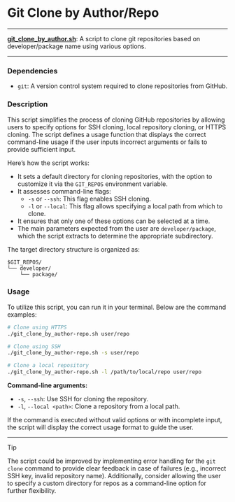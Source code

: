 # Git Clone by Author/Repo

---

**[git_clone_by_author.sh](git_clone_by_author.sh)**: A script to clone git repositories based on developer/package name using various options.

---

### Dependencies

- `git`: A version control system required to clone repositories from GitHub.

### Description

This script simplifies the process of cloning GitHub repositories by allowing users to specify options for SSH cloning, local repository cloning, or HTTPS cloning. The script defines a usage function that displays the correct command-line usage if the user inputs incorrect arguments or fails to provide sufficient input. 

Here’s how the script works:

- It sets a default directory for cloning repositories, with the option to customize it via the `GIT_REPOS` environment variable.
- It assesses command-line flags:
  - `-s` or `--ssh`: This flag enables SSH cloning.
  - `-l` or `--local`: This flag allows specifying a local path from which to clone.
- It ensures that only one of these options can be selected at a time.
- The main parameters expected from the user are `developer/package`, which the script extracts to determine the appropriate subdirectory.

The target directory structure is organized as:

```plaintext
$GIT_REPOS/
└── developer/
    └── package/
```

### Usage

To utilize this script, you can run it in your terminal. Below are the command examples:

```bash
# Clone using HTTPS
./git_clone_by_author-repo.sh user/repo

# Clone using SSH
./git_clone_by_author-repo.sh -s user/repo

# Clone a local repository
./git_clone_by_author-repo.sh -l /path/to/local/repo user/repo
```

**Command-line arguments:**
- `-s`, `--ssh`: Use SSH for cloning the repository.
- `-l`, `--local <path>`: Clone a repository from a local path.

If the command is executed without valid options or with incomplete input, the script will display the correct usage format to guide the user.

---

> [!TIP]  
> The script could be improved by implementing error handling for the `git clone` command to provide clear feedback in case of failures (e.g., incorrect SSH key, invalid repository name). Additionally, consider allowing the user to specify a custom directory for repos as a command-line option for further flexibility.
